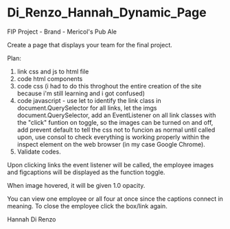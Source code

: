 # Di_Renzo_Hannah_Dynamic_Page

FIP Project - Brand - Mericol's Pub Ale

Create a page that displays your team for the final project. 

Plan:

1. link css and js to html file
2. code html components
3. code css (i had to do this throghout the entire creation of the site because i'm still learning and i got confused)
4. code javascript - use let to identify the link class in document.QuerySelector for all links, let the imgs document.QuerySelector, add an EventListener on all link classes with the "click" funtion on toggle, so the images can be turned on and off, add prevent default to tell the css not to funcion as normal until called upon, use consol to check everything is working properly within the inspect element on the web browser (in my case Google Chrome).
5. Validate codes. 

Upon clicking links the event listener will be called, the employee images and figcaptions will be displayed as the function toggle.

When image hovered, it will be given 1.0 opacity. 

You can view one employee or all four at once since the captions connect in meaning. To close the employee click the box/link again.

Hannah Di Renzo




 
